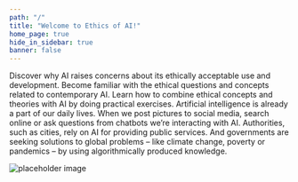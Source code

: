 ```yaml
---
path: "/"
title: "Welcome to Ethics of AI!"
home_page: true
hide_in_sidebar: true
banner: false
---
```


<hero-section title="Welcome to Ethics of AI!" subtitle="The Ethics of AI is a free online course created by the University of Helsinki. The course is for anyone who is interested in the ethical aspects of AI – we want to encourage people to learn what AI ethics means, what can and can’t be done to develop AI in an ethically more ethically sustainable way, and how to start thinking about AI from an ethical point of view. The goal of the course is to help you to develop your own skills for ethical thinking and it can be completed at your own pace.">

</hero-section>

<teaser-question title="In this course you'll..." subtitle="Lorem ipsum dolor sit amet consetetur. Lorem ipsum dolor sit amet consetetur.">
<teaser-card icon="chart" >Discover why AI raises concerns about its ethically acceptable use and development. </teaser-card>
<teaser-card icon="presenter" state="active">Become familiar with the ethical questions and concepts related to contemporary AI.</teaser-card>
<teaser-card icon="weigh">Learn how to combine ethical concepts and theories with AI by doing practical exercises.</teaser-card>
</teaser-question>

<placeholder title="AI is becoming ever more relevant">
Artificial intelligence is already a part of our daily lives. When we post pictures to social media, search online or ask questions from chatbots we’re interacting with AI. Authorities, such as cities, rely on AI for providing public services. And governments are seeking solutions to global problems – like climate change, poverty or pandemics –  by using algorithmically produced knowledge.
</placeholder>

<homepage-grid></homepage-grid>

<about-section>

<img src="./img/placeholder.jpg" alt="placeholder image">

<sponsor-section></sponsor-section>

<course-progress />
